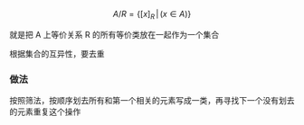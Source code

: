 $$
A/R=\{ [x]_{R}\,|\,(x \in A) \}
$$

就是把 A 上等价关系 R 的所有等价类放在一起作为一个集合

根据集合的互异性，要去重

### 做法

按照筛法，按顺序划去所有和第一个相关的元素写成一类，再寻找下一个没有划去的元素重复这个操作